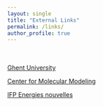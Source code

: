 ```yaml
---
layout: single
title: "External Links"
permalink: /links/
author_profile: true
---
```


<br><br>
[Ghent University](https://www.ugent.be/en)

[Center for Molecular Modeling](https://molmod.ugent.be/)

[IFP Energies nouvelles](https://www.ifpenergiesnouvelles.fr/)

